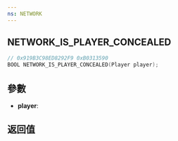 ```yaml
---
ns: NETWORK
---
```

## NETWORK_IS_PLAYER_CONCEALED

```c
// 0x919B3C98ED8292F9 0xB0313590
BOOL NETWORK_IS_PLAYER_CONCEALED(Player player);
```


## 參數
* **player**: 

## 返回值
